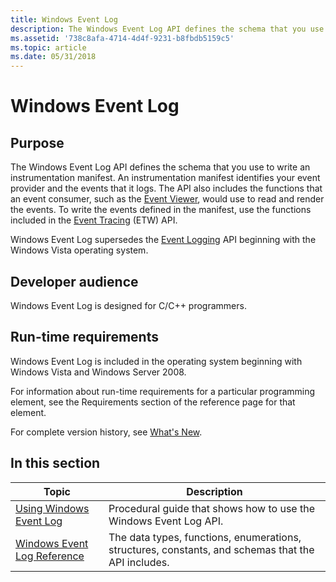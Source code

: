```yaml
---
title: Windows Event Log
description: The Windows Event Log API defines the schema that you use to write an instrumentation manifest.
ms.assetid: '738c8afa-4714-4d4f-9231-b8fbdb5159c5'
ms.topic: article
ms.date: 05/31/2018
---
```


# Windows Event Log

## Purpose

The Windows Event Log API defines the schema that you use to write an instrumentation manifest. An instrumentation manifest identifies your event provider and the events that it logs. The API also includes the functions that an event consumer, such as the [Event Viewer](https://technet.microsoft.com/library/cc766042.aspx), would use to read and render the events. To write the events defined in the manifest, use the functions included in the [Event Tracing](https://docs.microsoft.com/windows/desktop/ETW/event-tracing-portal) (ETW) API.

Windows Event Log supersedes the [Event Logging](https://docs.microsoft.com/windows/desktop/EventLog/event-logging) API beginning with the Windows Vista operating system.

## Developer audience

Windows Event Log is designed for C/C++ programmers.

## Run-time requirements

Windows Event Log is included in the operating system beginning with Windows Vista and Windows Server 2008.

For information about run-time requirements for a particular programming element, see the Requirements section of the reference page for that element.

For complete version history, see [What's New](what-s-new.md).

## In this section


| Topic                                                        | Description                                                                                       |
|--------------------------------------------------------------|---------------------------------------------------------------------------------------------------|
| [Using Windows Event Log](using-windows-event-log.md)        | Procedural guide that shows how to use the Windows Event Log API.                                 |
| [Windows Event Log Reference](windows-event-log-reference.md)| The data types, functions, enumerations, structures, constants, and schemas that the API includes.|
